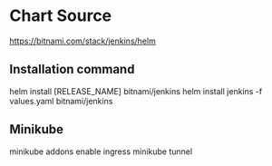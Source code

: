 # Chart Source
https://bitnami.com/stack/jenkins/helm

## Installation command
helm install [RELEASE_NAME] bitnami/jenkins
helm install jenkins -f values.yaml bitnami/jenkins

## Minikube
minikube addons enable ingress
minikube tunnel

